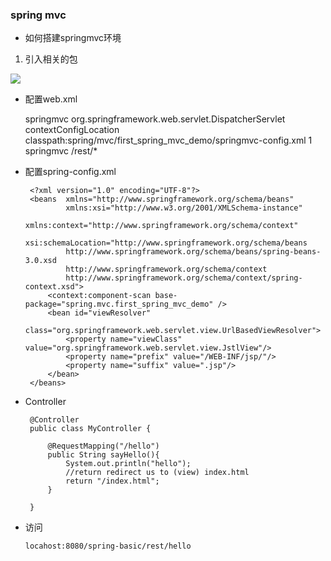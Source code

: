 ### spring mvc 

- 如何搭建springmvc环境

1. 引入相关的包

![](http://7xi3m0.com1.z0.glb.clouddn.com/spring/springmvc-jar.png)

 - 配置web.xml
 
      <servlet>
	    <servlet-name>springmvc</servlet-name>
	    <servlet-class>org.springframework.web.servlet.DispatcherServlet</servlet-class>
		    <init-param>
		      <param-name>contextConfigLocation</param-name>
		      <param-value>classpath:spring/mvc/first_spring_mvc_demo/springmvc-config.xml</param-value>
		    </init-param>
		    <load-on-startup>1</load-on-startup>
		 </servlet>
	  <servlet-mapping>
	    <servlet-name>springmvc</servlet-name>
	    <url-pattern>/rest/*</url-pattern>
	  </servlet-mapping>
 - 配置spring-config.xml
 
        <?xml version="1.0" encoding="UTF-8"?>
		<beans  xmlns="http://www.springframework.org/schema/beans"
		        xmlns:xsi="http://www.w3.org/2001/XMLSchema-instance"
		        xmlns:context="http://www.springframework.org/schema/context"
		        xsi:schemaLocation="http://www.springframework.org/schema/beans
		        http://www.springframework.org/schema/beans/spring-beans-3.0.xsd
		        http://www.springframework.org/schema/context
		        http://www.springframework.org/schema/context/spring-context.xsd">
		    <context:component-scan base-package="spring.mvc.first_spring_mvc_demo" />
		    <bean id="viewResolver"
		        class="org.springframework.web.servlet.view.UrlBasedViewResolver">
			    <property name="viewClass" value="org.springframework.web.servlet.view.JstlView"/>
			    <property name="prefix" value="/WEB-INF/jsp/"/>
			    <property name="suffix" value=".jsp"/>
			</bean>
		</beans>
 - Controller
    
        @Controller
		public class MyController {
		 
		    @RequestMapping("/hello")
		    public String sayHello(){
		        System.out.println("hello");
		        //return redirect us to (view) index.html 
		        return "/index.html";
		    }
		 
		}
 - 访问
   
       locahost:8080/spring-basic/rest/hello
 